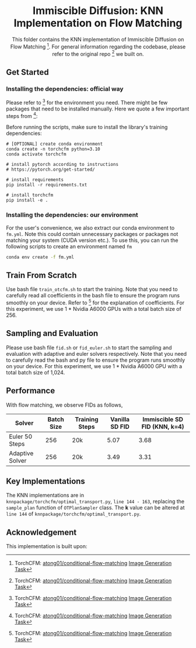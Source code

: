 <div align="center">

# Immiscible Diffusion: KNN Implementation on Flow Matching

This folder contains the KNN implementation of Immiscible Diffusion on Flow Matching [^1]. For general information regarding the codebase, please refer to the original repo [^1] we built on.
</div>

## Get Started

### Installing the dependencies: official way

Please refer to [^1] for the environment you need. There might be few packages that need to be installed manually. Here we quote a few important steps from [^1]:

Before running the scripts, make sure to install the library's training dependencies:

```
# [OPTIONAL] create conda environment
conda create -n torchcfm python=3.10
conda activate torchcfm

# install pytorch according to instructions
# https://pytorch.org/get-started/

# install requirements
pip install -r requirements.txt

# install torchcfm
pip install -e .
```

### Installing the dependencies: our environment

For the user's convenience, we also extract our conda environment to `fm.yml`. Note this could contain unnecessary packages or packages not matching your system (CUDA version etc.). To use this, you can run the following scripts to create an environment named `fm`

```bash
conda env create -f fm.yml
```

## Train From Scratch

Use bash file `train_otcfm.sh` to start the training. Note that you need to carefully read all coefficients in the bash file to ensure the program runs smoothly on your device. Refer to [^1] for the explanation of coefficients. For this experiment, we use 1 * Nvidia A6000 GPUs with a total batch size of 256.

## Sampling and Evaluation

Please use bash file `fid.sh` or `fid_euler.sh` to start the sampling and evaluation with adaptive and euler solvers respectively. Note that you need to carefully read the bash and py file to ensure the program runs smoothly on your device. For this experiment, we use 1 * Nvidia A6000 GPU with a total batch size of 1,024.

## Performance

With flow matching, we observe FIDs as follows,

| Solver | Batch Size | Training Steps | Vanilla SD FID | Immiscible SD FID (KNN, k=4) |
|------|------------|----------------|----------------|-------------------|
| Euler 50 Steps | 256 | 20k | 5.07 | 3.68 |
| Adaptive Solver | 256 | 20k | 3.49 | 3.31 |

## Key Implementations

The KNN implementations are in `knnpackage/torchcfm/optimal_transport.py`, `line 144 - 163`, replacing the `sample_plan` function of `OTPlanSampler` class. The **k** value can be altered at `line 144` of `knnpackage/torchcfm/optimal_transport.py`.

## Acknowledgement

This implementation is built upon:

[^1]: TorchCFM: [atong01/conditional-flow-matching](https://github.com/atong01/conditional-flow-matching) [Image Generation Task](https://github.com/atong01/conditional-flow-matching/tree/main/examples/images/cifar10)
